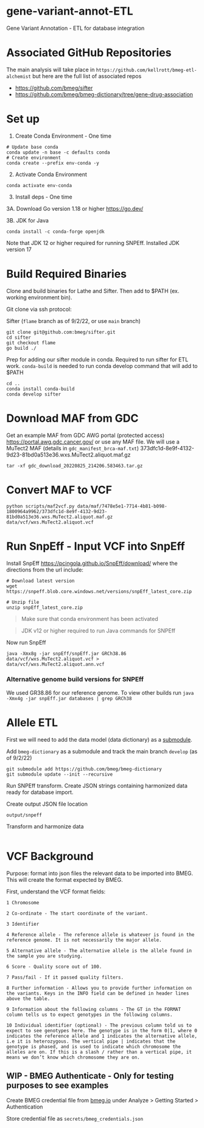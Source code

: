 # gene-variant-annot-ETL
Gene Variant Annotation - ETL for database integration

# Associated GitHub Repositories
The main analysis will take place in `https://github.com/kellrott/bmeg-etl-alchemist` but here are the full list of associated repos

+ https://github.com/bmeg/sifter
+ https://github.com/bmeg/bmeg-dictionary/tree/gene-drug-association

# Set up
1. Create Conda Environment - One time
```
# Update base conda
conda update -n base -c defaults conda
# Create environment
conda create --prefix env-conda -y
```

2. Activate Conda Environment
```
conda activate env-conda
```

3. Install deps - One time

3A. Download Go version 1.18 or higher https://go.dev/

3B. JDK for Java
```
conda install -c conda-forge openjdk
```
Note that JDK 12 or higher required for running SNPEff. Installed JDK version 17


# Build Required Binaries
Clone and build binaries for Lathe and Sifter. Then add to $PATH (ex. working environment bin).

Git clone via ssh protocol:

Sifter (`flame` branch as of 9/2/22, or use `main` branch)
```
git clone git@github.com:bmeg/sifter.git
cd sifter
git checkout flame
go build ./
```

Prep for adding our sifter module in conda. Required to run sifter for ETL work. `conda-build` is needed to run conda develop command that will add to $PATH
```
cd ..
conda install conda-build
conda develop sifter
```


# Download MAF from GDC
Get an example MAF from GDC AWG portal (protected access) https://portal.awg.gdc.cancer.gov/ or use any MAF file. We will use a MuTect2 MAF (details in `gdc_manifest_brca-maf.txt`) 373dfc1d-8e9f-4132-9d23-81bd0a513e36.wxs.MuTect2.aliquot.maf.gz

```
tar -xf gdc_download_20220825_214206.583463.tar.gz
```

# Convert MAF to VCF
```
python scripts/maf2vcf.py data/maf/7478e5e1-7714-4b81-b098-1800964a9962/373dfc1d-8e9f-4132-9d23-81bd0a513e36.wxs.MuTect2.aliquot.maf.gz data/vcf/wxs.MuTect2.aliquot.vcf
```

# Run SnpEff - Input VCF into SnpEff
Install SnpEff https://pcingola.github.io/SnpEff/download/ where the directions from the url include:
```
# Download latest version
wget https://snpeff.blob.core.windows.net/versions/snpEff_latest_core.zip

# Unzip file
unzip snpEff_latest_core.zip
```

> Make sure that conda environment has been activated

> JDK v12 or higher required to run Java commands for SNPEff

Now run SnpEff
```
java -Xmx8g -jar snpEff/snpEff.jar GRCh38.86 data/vcf/wxs.MuTect2.aliquot.vcf > data/vcf/wxs.MuTect2.aliquot.ann.vcf
```

### Alternative genome build versions for SNPEff
We used GR38.86 for our reference genome. To view other builds run `java -Xmx4g -jar snpEff.jar databases | grep GRCh38`


# Allele ETL
First we will need to add the data model (data dictionary) as a [submodule](https://git-scm.com/book/en/v2/Git-Tools-Submodules).

Add `bmeg-dictionary` as a submodule and track the main branch `develop` (as of 9/2/22)
```
git submodule add https://github.com/bmeg/bmeg-dictionary
git submodule update --init --recursive
```

Run SNPEff transform. Create JSON strings containing harmonized data ready for database import.

Create output JSON file location
```
output/snpeff
```

Transform and harmonize data
```

```

# VCF Background
Purpose: format into json files the relevant data to be imported into BMEG. This will create the format expected by BMEG.

First, understand the VCF format fields:
```
1 Chromosome

2 Co-ordinate - The start coordinate of the variant.

3 Identifier

4 Reference allele - The reference allele is whatever is found in the reference genome. It is not necessarily the major allele.

5 Alternative allele - The alternative allele is the allele found in the sample you are studying.

6 Score - Quality score out of 100.

7 Pass/fail - If it passed quality filters.

8 Further information - Allows you to provide further information on the variants. Keys in the INFO field can be defined in header lines above the table.

9 Information about the following columns - The GT in the FORMAT column tells us to expect genotypes in the following columns.

10 Individual identifier (optional) - The previous column told us to expect to see genotypes here. The genotype is in the form 0|1, where 0 indicates the reference allele and 1 indicates the alternative allele, i.e it is heterozygous. The vertical pipe | indicates that the genotype is phased, and is used to indicate which chromosome the alleles are on. If this is a slash / rather than a vertical pipe, it means we don’t know which chromosome they are on.
```

## WIP - BMEG Authenticate - Only for testing purposes to see examples

Create BMEG credential file from [bmeg.io](https://bmeg.io/) under Analyze > Getting Started > Authentication

Store credential file as `secrets/bmeg_credentials.json`
